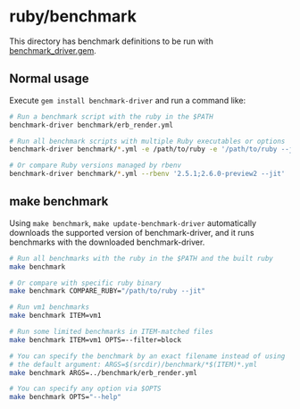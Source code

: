 # ruby/benchmark

This directory has benchmark definitions to be run with
[benchmark\_driver.gem](https://github.com/benchmark-driver/benchmark-driver).

## Normal usage

Execute `gem install benchmark-driver` and run a command like:

```bash
# Run a benchmark script with the ruby in the $PATH
benchmark-driver benchmark/erb_render.yml

# Run all benchmark scripts with multiple Ruby executables or options
benchmark-driver benchmark/*.yml -e /path/to/ruby -e '/path/to/ruby --jit'

# Or compare Ruby versions managed by rbenv
benchmark-driver benchmark/*.yml --rbenv '2.5.1;2.6.0-preview2 --jit'
```

## make benchmark

Using `make benchmark`, `make update-benchmark-driver` automatically downloads
the supported version of benchmark-driver, and it runs benchmarks with the downloaded
benchmark-driver.

```bash
# Run all benchmarks with the ruby in the $PATH and the built ruby
make benchmark

# Or compare with specific ruby binary
make benchmark COMPARE_RUBY="/path/to/ruby --jit"

# Run vm1 benchmarks
make benchmark ITEM=vm1

# Run some limited benchmarks in ITEM-matched files
make benchmark ITEM=vm1 OPTS=--filter=block

# You can specify the benchmark by an exact filename instead of using
# the default argument: ARGS=$(srcdir)/benchmark/*$(ITEM)*.yml
make benchmark ARGS=../benchmark/erb_render.yml

# You can specify any option via $OPTS
make benchmark OPTS="--help"
```
